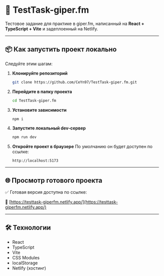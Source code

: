 # 🚀 TestTask-giper.fm

Тестовое задание для практике в giper.fm, написанный на **React + TypeScript + Vite** и задеплоенный на Netlify.

---

## 📦 Как запустить проект локально

Следуйте этим шагам:

1. **Клонируйте репозиторий**

   ```bash
   git clone https://github.com/CeYn97/TestTask-giper.fm.git
   ```

2. **Перейдите в папку проекта**

   ```bash
   cd TestTask-giper.fm
   ```

3. **Установите зависимости**

   ```bash
   npm i
   ```

4. **Запустите локальный dev-сервер**

   ```bash
   npm run dev
   ```

5. **Откройте проект в браузере**
   По умолчанию он будет доступен по ссылке:
   ```
   http://localhost:5173
   ```

---

## 🌐 Просмотр готового проекта

✅ Готовая версия доступна по ссылке:

🔗 [https://testtask-giperfm.netlify.app/](https://testtask-giperfm.netlify.app/)

---

## 🛠️ Технологии

- React
- TypeScript
- Vite
- CSS Modules
- localStorage
- Netlify (хостинг)
